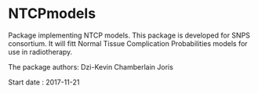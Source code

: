 # NTCPmodels

Package implementing NTCP models. This package is developed for SNPS consortium. It will fitt Normal Tissue Complication Probabilities models for use in radiotherapy.

The package authors:
Dzi-Kevin
Chamberlain
Joris

Start date : 2017-11-21

